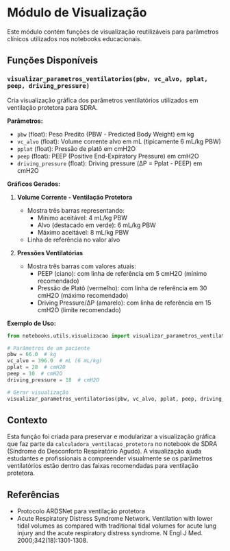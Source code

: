 # Módulo de Visualização

Este módulo contém funções de visualização reutilizáveis para parâmetros clínicos utilizados nos notebooks educacionais.

## Funções Disponíveis

### `visualizar_parametros_ventilatorios(pbw, vc_alvo, pplat, peep, driving_pressure)`

Cria visualização gráfica dos parâmetros ventilatórios utilizados em ventilação protetora para SDRA.

**Parâmetros:**
- `pbw` (float): Peso Predito (PBW - Predicted Body Weight) em kg
- `vc_alvo` (float): Volume corrente alvo em mL (tipicamente 6 mL/kg PBW)
- `pplat` (float): Pressão de platô em cmH2O
- `peep` (float): PEEP (Positive End-Expiratory Pressure) em cmH2O
- `driving_pressure` (float): Driving pressure (ΔP = Pplat - PEEP) em cmH2O

**Gráficos Gerados:**

1. **Volume Corrente - Ventilação Protetora**
   - Mostra três barras representando:
     - Mínimo aceitável: 4 mL/kg PBW
     - Alvo (destacado em verde): 6 mL/kg PBW
     - Máximo aceitável: 8 mL/kg PBW
   - Linha de referência no valor alvo

2. **Pressões Ventilatórias**
   - Mostra três barras com valores atuais:
     - PEEP (ciano): com linha de referência em 5 cmH2O (mínimo recomendado)
     - Pressão de Platô (vermelho): com linha de referência em 30 cmH2O (máximo recomendado)
     - Driving Pressure/ΔP (amarelo): com linha de referência em 15 cmH2O (limite recomendado)

**Exemplo de Uso:**

```python
from notebooks.utils.visualizacao import visualizar_parametros_ventilatorios

# Parâmetros de um paciente
pbw = 66.0  # kg
vc_alvo = 396.0  # mL (6 mL/kg)
pplat = 28  # cmH2O
peep = 10  # cmH2O
driving_pressure = 18  # cmH2O

# Gerar visualização
visualizar_parametros_ventilatorios(pbw, vc_alvo, pplat, peep, driving_pressure)
```

## Contexto

Esta função foi criada para preservar e modularizar a visualização gráfica que faz parte da `calculadora_ventilacao_protetora` no notebook de SDRA (Síndrome do Desconforto Respiratório Agudo). A visualização ajuda estudantes e profissionais a compreender visualmente se os parâmetros ventilatórios estão dentro das faixas recomendadas para ventilação protetora.

## Referências

- Protocolo ARDSNet para ventilação protetora
- Acute Respiratory Distress Syndrome Network. Ventilation with lower tidal volumes as compared with traditional tidal volumes for acute lung injury and the acute respiratory distress syndrome. N Engl J Med. 2000;342(18):1301-1308.
